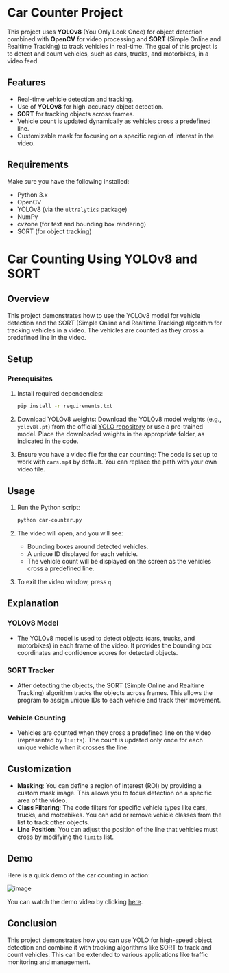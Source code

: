 # Car Counter Project

This project uses **YOLOv8** (You Only Look Once) for object detection combined with **OpenCV** for video processing and **SORT** (Simple Online and Realtime Tracking) to track vehicles in real-time. The goal of this project is to detect and count vehicles, such as cars, trucks, and motorbikes, in a video feed.

## Features

- Real-time vehicle detection and tracking.
- Use of **YOLOv8** for high-accuracy object detection.
- **SORT** for tracking objects across frames.
- Vehicle count is updated dynamically as vehicles cross a predefined line.
- Customizable mask for focusing on a specific region of interest in the video.

## Requirements

Make sure you have the following installed:

- Python 3.x
- OpenCV
- YOLOv8 (via the `ultralytics` package)
- NumPy
- cvzone (for text and bounding box rendering)
- SORT (for object tracking)


# Car Counting Using YOLOv8 and SORT

## Overview
This project demonstrates how to use the YOLOv8 model for vehicle detection and the SORT (Simple Online and Realtime Tracking) algorithm for tracking vehicles in a video. The vehicles are counted as they cross a predefined line in the video.

## Setup

### Prerequisites
1. Install required dependencies:
    ```bash
    pip install -r requirements.txt
    ```

2. Download YOLOv8 weights:
    Download the YOLOv8 model weights (e.g., `yolov8l.pt`) from the official [YOLO repository](https://github.com/ultralytics/yolov8) or use a pre-trained model. Place the downloaded weights in the appropriate folder, as indicated in the code.

3. Ensure you have a video file for the car counting:
    The code is set up to work with `cars.mp4` by default. You can replace the path with your own video file.

## Usage

1. Run the Python script:
    ```bash
    python car-counter.py
    ```

2. The video will open, and you will see:
    - Bounding boxes around detected vehicles.
    - A unique ID displayed for each vehicle.
    - The vehicle count will be displayed on the screen as the vehicles cross a predefined line.

3. To exit the video window, press `q`.

## Explanation

### YOLOv8 Model
- The YOLOv8 model is used to detect objects (cars, trucks, and motorbikes) in each frame of the video. It provides the bounding box coordinates and confidence scores for detected objects.

### SORT Tracker
- After detecting the objects, the SORT (Simple Online and Realtime Tracking) algorithm tracks the objects across frames. This allows the program to assign unique IDs to each vehicle and track their movement.

### Vehicle Counting
- Vehicles are counted when they cross a predefined line on the video (represented by `limits`). The count is updated only once for each unique vehicle when it crosses the line.

## Customization

- **Masking**: You can define a region of interest (ROI) by providing a custom mask image. This allows you to focus detection on a specific area of the video.
- **Class Filtering**: The code filters for specific vehicle types like cars, trucks, and motorbikes. You can add or remove vehicle classes from the list to track other objects.
- **Line Position**: You can adjust the position of the line that vehicles must cross by modifying the `limits` list.

## Demo
Here is a quick demo of the car counting in action:

![image](https://github.com/user-attachments/assets/72c3379d-9da5-4d8f-b775-6091d515e9aa)

You can watch the demo video by clicking [here](project%20demo/mage%202025-01-03%2023-17-36.mp4).


## Conclusion
This project demonstrates how you can use YOLO for high-speed object detection and combine it with tracking algorithms like SORT to track and count vehicles. This can be extended to various applications like traffic monitoring and management.
